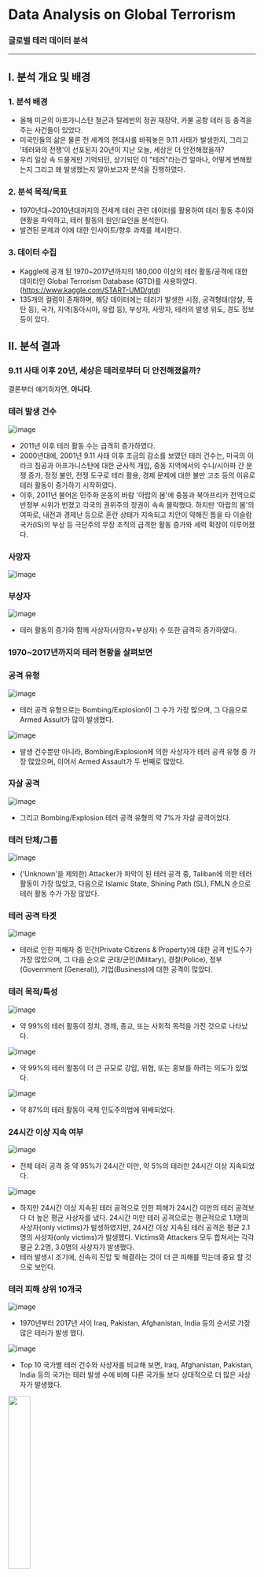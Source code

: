 # Data Analysis on Global Terrorism

### 글로벌 테러 데이터 분석

---

## I. 분석 개요 및 배경

### 1. 분석 배경

* 올해 미군의 아프가니스탄 철군과 탈레반의 정권 재장악, 카불 공항 테러 등 충격을 주는 사건들이 있었다.
* 미국인들의 삶은 물론 전 세계의 현대사를 바꿔놓은 9.11 사태가 발생한지, 그리고 '테러와의 전쟁'이 선포된지 20년이 지난 오늘, 세상은 더 안전해졌을까?
* 우리 일상 속 드물게만 기억되던, 상기되던 이 "테러"라는건 얼마나, 어떻게 변해왔는지 그리고 왜 발생했는지 알아보고자 분석을 진행하였다.

### 2. 분석 목적/목표

* 1970년대~2010년대까지의 전세계 테러 관련 데이터를 활용하여 테러 활동 추이와 현황을 파악하고, 테러 활동의 원인/요인을 분석한다.
* 발견된 문제과 이에 대한 인사이트/향후 과제를 제시한다.

### 3. 데이터 수집
* Kaggle에 공개 된 1970~2017년까지의 180,000 이상의 테러 활동/공격에 대한 데이터인 Global Terrorism Database (GTD)를 사용하였다.(https://www.kaggle.com/START-UMD/gtd)
* 135개의 컬럼이 존재하며, 해당 데이터에는 테러가 발생한 시점, 공격형태(암살, 폭탄 등), 국가, 지역(동아시아, 유럽 등), 부상자, 사망자, 테러의 발생 위도, 경도 정보 등이 있다.

## II. 분석 결과

### 9.11 사태 이후 20년, 세상은 테러로부터 더 안전해졌을까?

결론부터 얘기하자면, **아니다**.

### 테러 발생 건수

![image](https://user-images.githubusercontent.com/38115693/142788747-7925ff6f-70ec-4de0-97cb-dd6f2ec1a0cd.png)

- 2011년 이후 테러 활동 수는 급격히 증가하였다.
- 2000년대에, 2001년 9.11 사태 이후 조금의 감소를 보였던 테러 건수는, 미국의 이라크 침공과 아프가니스탄에 대한 군사적 개입, 중동 지역에서의 수니/시아파 간 분쟁 증가, 정정 불안, 전쟁 도구로 테러 활용, 경제 문제에 대한 불만 고조 등의 이유로 테러 활동이 증가하기 시작하였다.
- 이후, 2011년 불어온 민주화 운동의 바람 '아랍의 봄'에 중동과 북아프리카 전역으로 반정부 시위가 번졌고 각국의 권위주의 정권이 속속 몰락했다. 하지만 '아랍의 봄'의 여파로, 내전과 경제난 등으로 혼란 상태가 지속되고 치안이 약해진 틈을 타 이슬람국가(IS)의 부상 등 극단주의 무장 조직의 급격한 활동 증가와 세력 확장이 이루어졌다.

### 사망자

![image](https://user-images.githubusercontent.com/38115693/142792218-c23f9e05-6df4-4593-9f4c-6bb3e4940d97.png)

### 부상자

![image](https://user-images.githubusercontent.com/38115693/142792080-e6ea90be-a5dd-4859-aa6a-5ebaa9da2632.png)

- 테러 활동의 증가와 함께 사상자(사망자+부상자) 수 또한 급격히 증가하였다.

### 1970~2017년까지의 테러 현황을 살펴보면

### 공격 유형

![image](https://user-images.githubusercontent.com/38115693/142797166-2c96e95a-9c74-42cd-8ae3-3a4482d8ce46.png)

- 테러 공격 유형으로는 Bombing/Explosion이 그 수가 가장 많으며, 그 다음으로 Armed Assult가 많이 발생했다.

![image](https://user-images.githubusercontent.com/38115693/142797471-0fb3dcf8-bbc3-4b46-ac7e-8d9860e9ea52.png)

- 발생 건수뿐만 아니라, Bombing/Explosion에 의한 사상자가 테러 공격 유형 중 가장 많았으며, 이어서 Armed Assault가 두 번째로 많았다.

### 자살 공격

![image](https://user-images.githubusercontent.com/38115693/142800984-5fadbfeb-f210-48ab-9fcb-1ee4d66afe95.png)

- 그리고 Bombing/Explosion 테러 공격 유형의 약 7%가 자살 공격이었다.

### 테러 단체/그룹

![image](https://user-images.githubusercontent.com/38115693/142801093-b0960439-3da4-4183-8cc2-d59f4638e607.png)

- ('Unknown'을 제외한) Attacker가 파악이 된 테러 공격 중, Taliban에 의한 테러 활동이 가장 많았고, 다음으로 Islamic State, Shining Path (SL), FMLN 순으로 테러 활동 수가 가장 많았다.

### 테러 공격 타겟

![image](https://user-images.githubusercontent.com/38115693/142801209-59962c2a-889b-47c1-b4a3-c931e9fca303.png)

- 테러로 인한 피해자 중 민간(Private Citizens & Property)에 대한 공격 빈도수가 가장 많았으며, 그 다음 순으로 군대/군인(Military), 경찰(Police), 정부(Government (General)), 기업(Business)에 대한 공격이 많았다.

### 테러 목적/특성

![image](https://user-images.githubusercontent.com/38115693/142801816-5d5ccf98-14b3-43cb-b647-c66c07a1e3e2.png)

- 약 99%의 테러 활동이 정치, 경제, 종교, 또는 사회적 목적을 가진 것으로 나타났다.

![image](https://user-images.githubusercontent.com/38115693/142801833-dce37e90-7b5c-46ba-a047-fbf36b8c8724.png)

- 약 99%의 테러 활동이 더 큰 규모로 강압, 위협, 또는 홍보를 하려는 의도가 있었다.

![image](https://user-images.githubusercontent.com/38115693/142801873-bcc8a1de-eeeb-41de-a187-bb0c3c0ed548.png)

- 약 87%의 테러 활동이 국제 인도주의법에 위배되었다.

### 24시간 이상 지속 여부 

![image](https://user-images.githubusercontent.com/38115693/142802236-33307b8d-46e3-4847-adc6-2e77567a4529.png)

- 전체 테러 공격 중 약 95%가 24시간 미만, 약 5%의 테러만 24시간 이상 지속되었다.

![image](https://user-images.githubusercontent.com/38115693/142802273-4bb3d10c-36e4-4352-8a51-50b3c36acd15.png)

- 하지만 24시간 이상 지속된 테러 공격으로 인한 피해가 24시간 미만의 테러 공격보다 더 높은 평균 사상자를 냈다. 24시간 미만 테러 공격으로는 평균적으로 1.1명의 사상자(only victims)가 발생하였지만, 24시간 이상 지속된 테러 공격은 평균 2.1명의 사상자(only victims)가 발생했다. Victims와 Attackers 모두 합쳐서는 각각 평균 2.2명, 3.0명의 사상자가 발생했다.
- 테러 발생시 조기에, 신속히 진압 및 해결하는 것이 더 큰 피해를 막는데 중요 할 것으로 보인다.

### 테러 피해 상위 10개국

![image](https://user-images.githubusercontent.com/38115693/142802369-22d24bd8-6304-4c58-ae5d-c0b5038c6493.png)

- 1970년부터 2017년 사이 Iraq, Pakistan, Afghanistan, India 등의 순서로 가장 많은 테러가 발생 했다.

![image](https://user-images.githubusercontent.com/38115693/142802434-3a7edb9e-631c-4f19-8400-c79db839ae9d.png)

- Top 10 국가별 테러 건수와 사상자를 비교해 보면, Iraq, Afghanistan, Pakistan, India 등의 국가는 테러 발생 수에 비해 다른 국가들 보다 상대적으로 더 많은 사상자가 발생했다.

<img src="https://user-images.githubusercontent.com/38115693/142802702-359000a4-98d4-49b9-a150-f3dc905dddd6.png" width="30%">

- 10개 국가의 상위 공격 유형을 살펴보니, Iraq, Pakistan, Afghanistan, India의 Bombing/Explosion과 Armed Assault가 가장 큰 빈도수를 차지한다.

![image](https://user-images.githubusercontent.com/38115693/142802981-30b18126-740a-474f-b500-cde229e48431.png)

- 이는 위에서 언급했던, Bombing/Explosion과 Armed Assault로 인한 사상자 수가 다른 공격 유형에 비해 큰 것과 관계가 있는 것으로 생각된다.
- 위 4개 국가에선 큰 사상자를 만드는 Bombing/Explosion과 Armed Assault 발생 건수와 비율이 높다. 이 때문에, 4개 국가에선 테러 건수 대비 더 많은 사상자가 발생한 것 같다.

### 지역

![image](https://user-images.githubusercontent.com/38115693/142803108-06c0b0f5-2a43-4dad-814e-35a1c8b3ed0e.png)

- 지역별로 보면, Middle East & North Africa, South Asia, South America, Sub-Saharan Africa, Western Europe에서 가장 많은 테러가 발생했다.

![image](https://user-images.githubusercontent.com/38115693/142803144-b2487ba0-6d2a-47e2-a206-4a01cb4c28a2.png)

- 테러가 가장 많이 발생한 두 지역 MENA와 SA에서의 테러로인한 사상자 피해도 가장 크다.

![image](https://user-images.githubusercontent.com/38115693/142803310-fb13657d-aae2-459e-a196-3410ca1c8508.png)

- 위 두 지역에서 가장 많이 사용된 테러 공격 또한 Bombing/Explosion과 Armed Assault이다.

### 이제 연도별 및 10년 기간별로 나누어 테러 추이/경향를 살펴보면

### 10년 기간별 테러 발생 건수

![image](https://user-images.githubusercontent.com/38115693/142804121-42b06ae0-fec3-4394-a3cc-93974fa97c70.png)

### 10년 기간별 지역 변화

![image](https://user-images.githubusercontent.com/38115693/142804518-1d5fd4eb-426e-425c-8cb6-8df462472311.png)

- 1970년대 주로 서유럽에서 발생한 테러는 1980년대에는 라틴 아메리카, 1990년대 이후 중동·북아프리카·남아시아에서 주로 발생하였다.
- 특히, 2010년대에 중동·북아프리카·남아시아에서의 테러 발생 건수는 급격히 증가하였으며, 두 지역 외에도 사하라 사막 이남 아프리카 지역(Sub-Saharan Africa)과 동남아시아(Southeast Asia)에서도 크게 증가하였다.

![image](https://user-images.githubusercontent.com/38115693/142804548-37f9b645-6694-47be-8b43-a0024fcc3fe0.png)

### 10년 기간별 테러 조직 변화

![image](https://user-images.githubusercontent.com/38115693/142804931-137c60fb-65ca-4a7b-a367-0c759504a672.png)

- 2010년대에 테러/무장 단체 Taliban, Islamic State(ISIS), Al-Shabaab, Boko Haram에 의한 테러 활동 건수가 급격히 증가하였다.

![image](https://user-images.githubusercontent.com/38115693/142805555-079265b3-8033-44c4-b759-5f3964d4f8ca.png)

- 2000년대 초 이후 미국의 아프가니스탄 군사적 개입을 계기로 Taliban의 테러 활동이 증가하기 시작한 것으로 보이며, 2011년 이후 Taliban과 새롭게 등장한 ISIS의 테러 활동이 급격히 증가한 것을 볼 수 있다.

### 연도별 MENA, SA, Sub-Saharan Africa 지역에 대한 주요 테러 조직의 활동 변화

#### Middle East & North Africa 지역

![image](https://user-images.githubusercontent.com/38115693/142805984-5083f2d8-58bd-4a9a-be0a-7d4a2fa345aa.png)

#### South Asia 지역

![image](https://user-images.githubusercontent.com/38115693/142806029-d096bf9c-70e9-423a-a856-eaa502dd5dbe.png)

#### Sub-Saharan Africa 지역

![image](https://user-images.githubusercontent.com/38115693/142806068-2698c7cc-51a7-4475-a987-c2f5f3909082.png)

- 2011년 이후 South Asia 지역에선 Taliban이, Middle East & North Africa 지역에선 새롭게 등장한 ISIS(ISIL)가, Sub-Saharan Africa 지역에선 Al-Shabaab, Boko Haram 등의 조직들의 세력 확장과 활발한 테러 활동으로 테러 발생 건수가 급증 하였다.

### 연도별 테러 공격 유형 변화 

#### 공격 유형별

![image](https://user-images.githubusercontent.com/38115693/142806269-f23452ba-0b22-483e-b9c5-d7a06f02c46a.png)

- 테러 발생 건수 증가와 함께, Bombing/Explosion과 Armed Assault의 테러 사용 건수 또한 2011년 이후 급격히 증가하였다.

#### 자살 공격

![image](https://user-images.githubusercontent.com/38115693/142806345-3f7de4f5-ab67-44b0-8025-444942efaac7.png)

- 전체 테러 중 자살 공격의 비중이 크지는 않다.

![image](https://user-images.githubusercontent.com/38115693/142806478-f2093f3c-eb5d-45de-b794-0ffabfd9e1f0.png)

- 하지만 명백하게, 자살 공격이 행해지는 빈도수는 과거에 비해 급격히 증가하였다.

### 연도별 테러 공격 타겟/피해 대상 변화

![image](https://user-images.githubusercontent.com/38115693/142806602-464e65a3-cf5a-4eed-8ce8-db01d15bbab2.png)

- 군인(Military), 경찰(Police) 그리고 정부기관(Government) 등이 많은 테러의 타겟(target/victim)이 되어 왔지만, 결국 가장 많은 피해를 입은건 바로 민간인(Private Citizens & Property)이다.

## III. 결론

2000년대 중반부터 증가하기 시작한 테러 활동은, 2011년 아랍의 봄을 기점으로 급격히 증가하였다. 평화와 안정에 대한 기대는 사라졌고, 기존의 테러 조직과 새롭게 등장한 테러 단체는 더욱 활발히 활동하며 세력을 키웠다. 테러 공격의 증가와 폭발물/폭탄 사용의 증가로 사상자 수 또한 급격히 증가하였다.

더욱이, 중동과 남아시아의 문제라고만 여겨졌던 "테러"는 어느새 사하라 이남 아프리카와 동남아시아로까지 확대되었다.

테러 활동 및 세력의 확대는 국제 테러단체들의 물리적인 이동의 영향도 있지만, 인터넷/디지털 상에서 테러단체들의 선동에 현혹되어 급진의식화 되거나 아랍과 무슬림에 대한 편견과 차별로 무슬림 이주민들이 폭력적 극단주의자가 되어버리는 '외로운 늑대(Lone Wolf)' 그리고 이로 인한 '자생 테러'의 발생은 전 세계적인 위협으로 떠올랐다. 

이번 데이터를 근거로 'Counter terrorism'을 위해 국제사회가 해야하는 것은 무엇인지 생각해 보았다.
1. 첫째, 불법적인 무기, 화학물 그리고 자금 거래에 대한 국제적인 모니터링 시스템을 구축해야 하며, 지속적이고 적극적인 모니터링과 대응으로 사전 예방(prevention)이 되어야 한다.
2. 둘째, 테러의 확산을 방지하기 위해 국민들에 대한 국가적인 교육과 관심 및 지원이 필요하다. 청년들과 무슬림 이주민 2-3세 자녀들이 극단적 폭력주의에 현혹되지 않고 자생적 테러리스트가 되지 않기 위해선, 그들에 대한 관심과 지원이 필요하며, 또한 무슬림에 대한 편견과 차별이 사라지도록 이를 위한 교육이나 프로그램이 필요하다. 그리고 SNS 등 플랫폼 기업들의 디지털/온라인 상에서의 혐오표현(hate speech)이나 폭력적 극단주의(violent extremism) 컨텐츠를 삭제하는 등 적극적인 모니터링과 대응도 필요하다.
